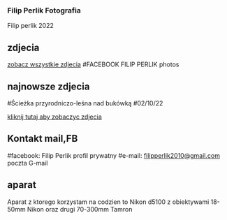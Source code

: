### Filip Perlik Fotografia

Filip perlik 2022

## zdjecia

[zobacz wszystkie zdjecia](https://www.facebook.com/filip.perlik.9)
#FACEBOOK FILIP PERLIK photos

## najnowsze zdjecia 
#Ścieżka przyrodniczo-leśna nad bukówką
#02/10/22

[kliknij tutaj aby zobaczyc zdjecia](https://scontent-frt3-1.xx.fbcdn.net/v/t39.30808-6/310125800_635651197963833_8148271965718354733_n.jpg?_nc_cat=107&ccb=1-7&_nc_sid=730e14&_nc_ohc=EzCDrpFdZmkAX8UZ0t7&_nc_ht=scontent-frt3-1.xx&oh=00_AT-TpQ6UGgsDD3ObfV7t0cfsZAZPNoIdrb13_zhAwpac9A&oe=633E14F1) 

## Kontakt mail,FB

#facebook: Filip Perlik
profil prywatny
#e-mail: filipperlik2010@gmail.com
poczta G-mail

## aparat

Aparat z ktorego korzystam na codzien to Nikon d5100
z obiektywami 18-50mm Nikon
oraz drugi 70-300mm Tamron

